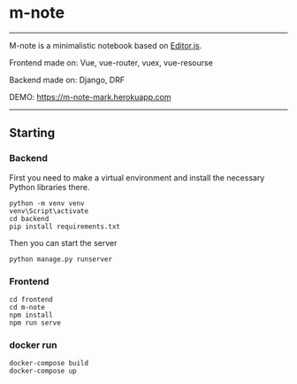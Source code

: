 # m-note
- - -
M-note is a minimalistic notebook based on <a href="https://github.com/codex-team/editor.js">Editor.js</a>.

Frontend made on: Vue, vue-router, vuex, vue-resourse

Backend made on: Django, DRF

DEMO: https://m-note-mark.herokuapp.com
- - -

## Starting
### Backend
First you need to make a virtual environment and install the necessary Python libraries there.
```
python -m venv venv
venv\Script\activate
cd backend
pip install requirements.txt
```
Then you can start the server
```
python manage.py runserver
```
### Frontend
```
cd frontend
cd m-note
npm install
npm run serve
```
### docker run
```
docker-compose build
docker-compose up
```
